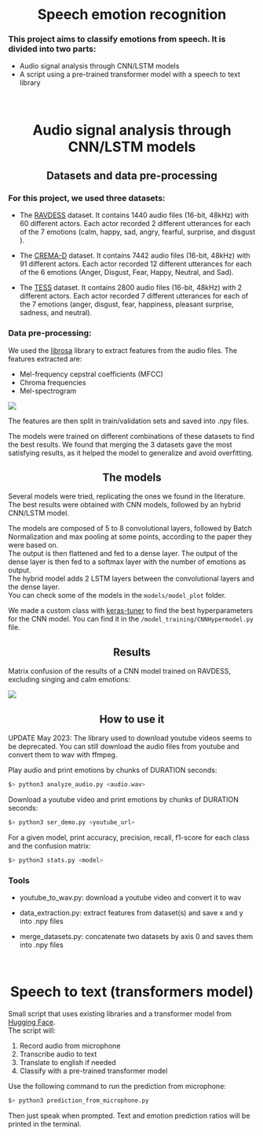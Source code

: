 <div align="center">
  <center><h1>Speech emotion recognition</h1></center>
  </div>

  <div align="left">
  <left><h3>This project aims to classify emotions from speech. It is divided into two parts:</h3></left>
  </div>

-   Audio signal analysis through CNN/LSTM models
-   A script using a pre-trained transformer model with a speech to text library
<br>

<div align="center">
  <center><h1>Audio signal analysis through CNN/LSTM models</h1></center>
  </div>

  <div align="center">
  <center><h2>Datasets and data pre-processing</h2></center>
  </div>

  <div align="left">
  <left><h3>For this project, we used three datasets:</h3></left>
  </div>

-   The [RAVDESS](https://zenodo.org/record/1188976#.YJZ6Zy1Q3OQ) dataset. It contains 1440 audio files (16-bit, 48kHz) with 60 different actors. Each actor recorded 2 different utterances for each of the 7 emotions (calm, happy, sad, angry, fearful, surprise, and disgust ).<br>

-   The [CREMA-D](https://www.kaggle.com/datasets/ejlok1/cremad) dataset. It contains 7442 audio files (16-bit, 48kHz) with 91 different actors. Each actor recorded 12 different utterances for each of the 6 emotions (Anger, Disgust, Fear, Happy, Neutral, and Sad).<br>

-   The [TESS](https://www.kaggle.com/datasets/ejlok1/toronto-emotional-speech-set-tess) dataset. It contains 2800 audio files (16-bit, 48kHz) with 2 different actors. Each actor recorded 7 different utterances for each of the 7 emotions (anger, disgust, fear, happiness, pleasant surprise, sadness, and neutral).<br>

  <div align="left">
  <left><h3>Data pre-processing:</h3></left>
  </div>

We used the [librosa](https://librosa.org/) library to extract features from the audio files. The features extracted are:

-   Mel-frequency cepstral coefficients (MFCC)<br>
-   Chroma frequencies<br>
-   Mel-spectrogram<br>

<img src="https://user-images.githubusercontent.com/91064070/235926461-bc649866-ee7f-4878-b292-7f6981c8d9c9.png"/>

The features are then split in train/validation sets and saved into .npy files.

The models were trained on different combinations of these datasets to find the best results. We found that merging the 3 datasets gave the most satisfying results, as it helped the model to generalize and avoid overfitting.

<div align="center">
  <center><h2>The models</h2></center>
  </div>

Several models were tried, replicating the ones we found in the literature. The best results were obtained with CNN models, followed by an hybrid CNN/LSTM model.

The models are composed of 5 to 8 convolutional layers, followed by Batch Normalization and max pooling at some points, according to the paper they were based on.<br>
The output is then flattened and fed to a dense layer. The output of the dense layer is then fed to a softmax layer with the number of emotions as output.<br>
The hybrid model adds 2 LSTM layers between the convolutional layers and the dense layer.<br>
You can check some of the models in the `models/model_plot` folder.

We made a custom class with [keras-tuner](https://keras.io/keras_tuner/) to find the best hyperparameters for the CNN model. You can find it in the `/model_training/CNNHypermodel.py` file.

<div align="center">
  <center><h2>Results</h2></center>
  </div>

Matrix confusion of the results of a CNN model trained on RAVDESS, excluding singing and calm emotions:

<img src="https://user-images.githubusercontent.com/91064070/235926494-c18e0165-1f09-4049-888f-88b4ff37bba3.png"/>

<div align="center">
  <center><h2>How to use it</h2></center>
  </div>

UPDATE May 2023: The library used to download youtube videos seems to be deprecated. You can still download the audio files from youtube and convert them to wav with ffmpeg.

Play audio and print emotions by chunks of DURATION seconds:

```bash
$> python3 analyze_audio.py <audio.wav>
```

Download a youtube video and print emotions by chunks of DURATION seconds:

```bash
$> python3 ser_demo.py <youtube_url>
```

For a given model, print accuracy, precision, recall, f1-score for each class and the confusion matrix:

```bash
$> python3 stats.py <model>
```

<div align="left">
  <left><h3>Tools</h3></left>
  </div>

-   youtube_to_wav.py: download a youtube video and convert it to wav

-   data_extraction.py: extract features from dataset(s) and save x and y into .npy files

-   merge_datasets.py: concatenate two datasets by axis 0 and saves them into .npy files
<br>

<div align="center">
  <center><h1>Speech to text (transformers model)</h1></center>
  </div>

Small script that uses existing libraries and a transformer model from [Hugging Face](https://huggingface.co/j-hartmann/emotion-english-distilroberta-base).<br>
The script will:

1. Record audio from microphone
2. Transcribe audio to text
3. Translate to english if needed
4. Classify with a pre-trained transformer model

Use the following command to run the prediction from microphone:

```bash
$> python3 prediction_from_microphone.py
```

Then just speak when prompted. Text and emotion prediction ratios will be printed in the terminal.
